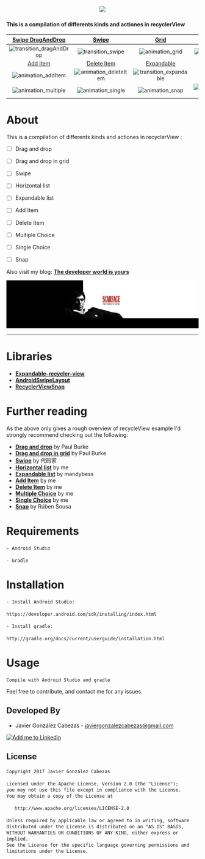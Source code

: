 
<p align="center">
 <img src="https://github.com/CabezasGonzalezJavier/FullRecycleView/blob/master/title.png" />
 <h4>This is a compilation of differents kinds and actiones in recyclerView</h4>
</p>




| [Swipe DragAndDrop](https://github.com/thedeveloperworldisyours/FullRecycleView/tree/master/app/src/main/java/com/thedeveloperworldisyours/fullrecycleview/dragandswipe) | [Swipe](https://github.com/thedeveloperworldisyours/FullRecycleView/tree/master/app/src/main/java/com/thedeveloperworldisyours/fullrecycleview/swipe) | [Grid](https://github.com/thedeveloperworldisyours/FullRecycleView/blob/master/app/src/main/java/com/thedeveloperworldisyours/fullrecycleview/dragandswipe) | [Horizontal](https://github.com/thedeveloperworldisyours/FullRecycleView/tree/master/app/src/main/java/com/thedeveloperworldisyours/fullrecycleview/horizontal)|
| :---:        |     :---:      |     :---:       |     :---:      |
| ![transition_dragAndDrop](https://github.com/thedeveloperworldisyours/FullRecycleView/blob/master/DragAndDrop.gif) | ![transition_swipe](https://github.com/thedeveloperworldisyours/FullRecycleView/blob/master/Swipe.gif)| ![animation_grid](https://github.com/thedeveloperworldisyours/FullRecycleView/blob/master/Horizontal.gif)| ![animation_horizontal](https://github.com/thedeveloperworldisyours/FullRecycleView/blob/master/Horizontal.gif)| 
|[Add Item](https://github.com/thedeveloperworldisyours/FullRecycleView/tree/master/app/src/main/java/com/thedeveloperworldisyours/fullrecycleview/vertical) | [Delete Item](https://github.com/thedeveloperworldisyours/FullRecycleView/tree/master/app/src/main/java/com/thedeveloperworldisyours/fullrecycleview/vertical)| [Expandable](https://github.com/thedeveloperworldisyours/FullRecycleView/tree/master/app/src/main/java/com/thedeveloperworldisyours/fullrecycleview/expandable) | [Menu](https://github.com/thedeveloperworldisyours/FullRecycleView/blob/master/menu.gif)|
|![animation_addItem](https://github.com/thedeveloperworldisyours/FullRecycleView/blob/master/addItem.gif) | ![animation_deleteItem](https://github.com/thedeveloperworldisyours/FullRecycleView/blob/master/deleteItem.gif)| ![transition_expandable](https://github.com/thedeveloperworldisyours/FullRecycleView/blob/master/expandable.gif)| ![animation_menu](https://github.com/thedeveloperworldisyours/FullRecycleView/blob/master/menu.gif)|[Multiple Choice](https://github.com/thedeveloperworldisyours/FullRecycleView/tree/master/app/src/main/java/com/thedeveloperworldisyours/fullrecycleview/multiple) | [Single Choice](https://github.com/thedeveloperworldisyours/FullRecycleView/tree/master/app/src/main/java/com/thedeveloperworldisyours/fullrecycleview/single) | [Snap](https://github.com/thedeveloperworldisyours/FullRecycleView/tree/master/app/src/main/java/com/thedeveloperworldisyours/fullrecycleview/snap) | [Sanp](https://github.com/thedeveloperworldisyours/FullRecycleView/tree/master/app/src/main/java/com/thedeveloperworldisyours/fullrecycleview/snap)|
|![animation_multiple](https://github.com/thedeveloperworldisyours/FullRecycleView/blob/master/multipleChoice.gif)| ![animation_single](https://github.com/thedeveloperworldisyours/FullRecycleView/blob/master/singleChoice.gif)| ![animation_snap](https://github.com/thedeveloperworldisyours/FullRecycleView/blob/master/horizontalSnap.gif)| ![animation_snap_vertical](https://github.com/thedeveloperworldisyours/FullRecycleView/blob/master/verticalSnap.gif)|

# About
  This is a compilation of differents kinds and actiones in recyclerView :
  
 - [ ] Drag and drop
 - [ ] Drag and drop in grid
 - [ ] Swipe 
 - [ ] Horizontal list
 - [ ] Expandable list
 - [ ] Add Item
 - [ ] Delete Item
 - [ ] Multiple Choice
 - [ ] Single Choice
 - [ ] Snap

  
  Also visit my blog: **[The developer world is yours](http://thedeveloperworldisyours.com)**
  
<a href="http://thedeveloperworldisyours.com/">
  <img alt="The developer world is yours" src="https://github.com/CabezasGonzalezJavier/AddTextViewButton/blob/master/TheDeveloperWordIsYours.png" />
</a>
  
---------
# Libraries

 * **[Expandable-recycler-view](https://github.com/thoughtbot/expandable-recycler-view)**
 * **[AndroidSwipeLayout](https://github.com/daimajia/AndroidSwipeLayout)**
 * **[RecyclerViewSnap](https://github.com/rubensousa/RecyclerViewSnap)**
 
# Further reading

  As the above only gives a rough overview of recycleView example I'd strongly recommend checking out the following:
  * **[Drag and drop](https://medium.com/@ipaulpro/drag-and-swipe-with-recyclerview-b9456d2b1aaf#.984ilzuek)** by Paul Burke
  * **[Drag and drop in grid](https://medium.com/@ipaulpro/drag-and-swipe-with-recyclerview-6a6f0c422efd#.s4r12j9rk)** by Paul Burke
  * **[Swipe](https://github.com/daimajia/AndroidSwipeLayout)** by 代码家
  * **[Horizontal list](http://thedeveloperworldisyours.com/android/horizontal-listview-on-android/#sthash.iYuy7X5R.dpbs)** by me
  * **[Expandable list](https://github.com/thoughtbot/expandable-recycler-view)** by mandybess
  * **[Add Item](http://thedeveloperworldisyours.com)** by me
  * **[Delete Item](http://thedeveloperworldisyours.com)** by me
  * **[Multiple Choice](http://thedeveloperworldisyours.com/android/multiple-choice-recyclerview/#sthash.aD5rVYfB.dpbs)** by me
  * **[Single Choice](http://thedeveloperworldisyours.com/android/single-choice-recyclerview/#sthash.NWIoNAeD.dpbs)** by me
  * **[Snap](https://github.com/rubensousa/RecyclerViewSnap/blob/master/README.md)** by Rúben Sousa
  
# Requirements

    - Android Studio

    - Gradle


# Installation

    - Install Android Studio:

    https://developer.android.com/sdk/installing/index.html

    - Install gradle:

    http://gradle.org/docs/current/userguide/installation.html

# Usage
    Compile with Android Studio and gradle


Feel free to contribute, and contact me for any issues.

Developed By
------------
* Javier González Cabezas - <javiergonzalezcabezas@gmail.com>

<a href="https://es.linkedin.com/in/javier-gonz%C3%A1lez-cabezas-8b4b2231">
  <img alt="Add me to Linkedin" src="https://github.com/JorgeCastilloPrz/EasyMVP/blob/master/art/linkedin.png" />
</a>

License
-------

    Copyright 2017 Javier González Cabezas

    Licensed under the Apache License, Version 2.0 (the "License");
    you may not use this file except in compliance with the License.
    You may obtain a copy of the License at

       http://www.apache.org/licenses/LICENSE-2.0

    Unless required by applicable law or agreed to in writing, software
    distributed under the License is distributed on an "AS IS" BASIS,
    WITHOUT WARRANTIES OR CONDITIONS OF ANY KIND, either express or implied.
    See the License for the specific language governing permissions and
    limitations under the License.

[dragandswipe]: https://github.com/thedeveloperworldisyours/FullRecycleView/tree/master/app/src/main/java/com/thedeveloperworldisyours/fullrecycleview/dragandswipe
[swipe]: https://github.com/thedeveloperworldisyours/FullRecycleView/tree/master/app/src/main/java/com/thedeveloperworldisyours/fullrecycleview/swipe
[horizontal]: https://github.com/thedeveloperworldisyours/FullRecycleView/tree/master/app/src/main/java/com/thedeveloperworldisyours/fullrecycleview/horizontal
[add]: https://github.com/thedeveloperworldisyours/FullRecycleView/tree/master/app/src/main/java/com/thedeveloperworldisyours/fullrecycleview/vertical
[delete]: https://github.com/thedeveloperworldisyours/FullRecycleView/tree/master/app/src/main/java/com/thedeveloperworldisyours/fullrecycleview/vertical
[expandable]: https://github.com/thedeveloperworldisyours/FullRecycleView/tree/master/app/src/main/java/com/thedeveloperworldisyours/fullrecycleview/expandable
[menu]: https://github.com/thedeveloperworldisyours/FullRecycleView/blob/master/menu.gif
[multiple]: https://github.com/thedeveloperworldisyours/FullRecycleView/tree/master/app/src/main/java/com/thedeveloperworldisyours/fullrecycleview/multiple
[single]: https://github.com/thedeveloperworldisyours/FullRecycleView/tree/master/app/src/main/java/com/thedeveloperworldisyours/fullrecycleview/single
[snap]: https://github.com/thedeveloperworldisyours/FullRecycleView/tree/master/app/src/main/java/com/thedeveloperworldisyours/fullrecycleview/snap


[transition_dragAndDrop]: https://github.com/thedeveloperworldisyours/FullRecycleView/blob/master/DragAndDrop.gif
[transition_swipe]: https://github.com/thedeveloperworldisyours/FullRecycleView/blob/master/Swipe.gif
[animation_grid]: https://github.com/thedeveloperworldisyours/FullRecycleView/blob/master/Grid.gif
[animation_horizontal]: https://github.com/thedeveloperworldisyours/FullRecycleView/blob/master/Horizontal.gif

[transition_expandable]: https://github.com/thedeveloperworldisyours/FullRecycleView/blob/master/expandable.gif
[animation_addItem]: https://github.com/thedeveloperworldisyours/FullRecycleView/blob/master/addItem.gif
[animation_deleteItem]: https://github.com/thedeveloperworldisyours/FullRecycleView/blob/master/deleteItem.gif
[animation_menu]: https://github.com/thedeveloperworldisyours/FullRecycleView/blob/master/menu.gif

[animation_multiple]: https://github.com/thedeveloperworldisyours/FullRecycleView/blob/master/multipleChoice.gif
[animation_single]: https://github.com/thedeveloperworldisyours/FullRecycleView/blob/master/singleChoice.gif
[animation_snap]: https://github.com/thedeveloperworldisyours/FullRecycleView/blob/master/horizontalSnap.gif
[animation_snap_vertical]: https://github.com/thedeveloperworldisyours/FullRecycleView/blob/master/verticalSnap.gif
